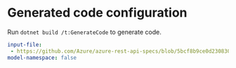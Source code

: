 # Generated code configuration

Run `dotnet build /t:GenerateCode` to generate code.

``` yaml
input-file:
 - https://github.com/Azure/azure-rest-api-specs/blob/5bcf8b9ce0d230830b172c2d9753cbbb4abf325b/specification/containerregistry/data-plane/Azure.ContainerRegistry/preview/2019-08-15-preview/containerregistry.json
model-namespace: false
```
